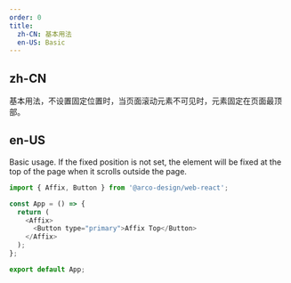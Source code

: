 ```yaml
---
order: 0
title:
  zh-CN: 基本用法
  en-US: Basic
---
```


## zh-CN

基本用法，不设置固定位置时，当页面滚动元素不可见时，元素固定在页面最顶部。

## en-US

Basic usage. If the fixed position is not set, the element will be fixed at the top of the page when it scrolls outside the page.

```js
import { Affix, Button } from '@arco-design/web-react';

const App = () => {
  return (
    <Affix>
      <Button type="primary">Affix Top</Button>
    </Affix>
  );
};

export default App;
```
